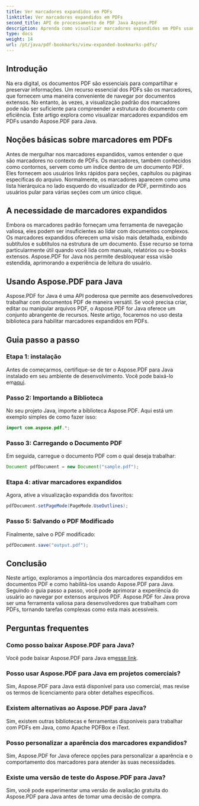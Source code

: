 ```yaml
---
title: Ver marcadores expandidos em PDFs
linktitle: Ver marcadores expandidos em PDFs
second_title: API de processamento de PDF Java Aspose.PDF
description: Aprenda como visualizar marcadores expandidos em PDFs usando Aspose.PDF para Java. Aprimore a navegação em documentos com orientação passo a passo.
type: docs
weight: 14
url: /pt/java/pdf-bookmarks/view-expanded-bookmarks-pdfs/
---
```


## Introdução

Na era digital, os documentos PDF são essenciais para compartilhar e preservar informações. Um recurso essencial dos PDFs são os marcadores, que fornecem uma maneira conveniente de navegar por documentos extensos. No entanto, às vezes, a visualização padrão dos marcadores pode não ser suficiente para compreender a estrutura do documento com eficiência. Este artigo explora como visualizar marcadores expandidos em PDFs usando Aspose.PDF para Java.

## Noções básicas sobre marcadores em PDFs

Antes de mergulhar nos marcadores expandidos, vamos entender o que são marcadores no contexto de PDFs. Os marcadores, também conhecidos como contornos, servem como um índice dentro de um documento PDF. Eles fornecem aos usuários links rápidos para seções, capítulos ou páginas específicas do arquivo. Normalmente, os marcadores aparecem como uma lista hierárquica no lado esquerdo do visualizador de PDF, permitindo aos usuários pular para várias seções com um único clique.

## A necessidade de marcadores expandidos

Embora os marcadores padrão forneçam uma ferramenta de navegação valiosa, eles podem ser insuficientes ao lidar com documentos complexos. Os marcadores expandidos oferecem uma visão mais detalhada, exibindo subtítulos e subtítulos na estrutura de um documento. Esse recurso se torna particularmente útil quando você lida com manuais, relatórios ou e-books extensos. Aspose.PDF for Java nos permite desbloquear essa visão estendida, aprimorando a experiência de leitura do usuário.

## Usando Aspose.PDF para Java

Aspose.PDF for Java é uma API poderosa que permite aos desenvolvedores trabalhar com documentos PDF de maneira versátil. Se você precisa criar, editar ou manipular arquivos PDF, o Aspose.PDF for Java oferece um conjunto abrangente de recursos. Neste artigo, focaremos no uso desta biblioteca para habilitar marcadores expandidos em PDFs.

## Guia passo a passo

### Etapa 1: instalação
 Antes de começarmos, certifique-se de ter o Aspose.PDF para Java instalado em seu ambiente de desenvolvimento. Você pode baixá-lo em[aqui](https://releases.aspose.com/pdf/java/).

### Passo 2: Importando a Biblioteca
No seu projeto Java, importe a biblioteca Aspose.PDF. Aqui está um exemplo simples de como fazer isso:

```java
import com.aspose.pdf.*;
```

### Passo 3: Carregando o Documento PDF
Em seguida, carregue o documento PDF com o qual deseja trabalhar:

```java
Document pdfDocument = new Document("sample.pdf");
```

### Etapa 4: ativar marcadores expandidos
Agora, ative a visualização expandida dos favoritos:

```java
pdfDocument.setPageMode(PageMode.UseOutlines);
```

### Passo 5: Salvando o PDF Modificado
Finalmente, salve o PDF modificado:

```java
pdfDocument.save("output.pdf");
```

## Conclusão

Neste artigo, exploramos a importância dos marcadores expandidos em documentos PDF e como habilitá-los usando Aspose.PDF para Java. Seguindo o guia passo a passo, você pode aprimorar a experiência do usuário ao navegar por extensos arquivos PDF. Aspose.PDF for Java prova ser uma ferramenta valiosa para desenvolvedores que trabalham com PDFs, tornando tarefas complexas como esta mais acessíveis.

## Perguntas frequentes

### Como posso baixar Aspose.PDF para Java?

 Você pode baixar Aspose.PDF para Java em[esse link](https://releases.aspose.com/pdf/java/).

### Posso usar Aspose.PDF para Java em projetos comerciais?

Sim, Aspose.PDF para Java está disponível para uso comercial, mas revise os termos de licenciamento para obter detalhes específicos.

### Existem alternativas ao Aspose.PDF para Java?

Sim, existem outras bibliotecas e ferramentas disponíveis para trabalhar com PDFs em Java, como Apache PDFBox e iText.

### Posso personalizar a aparência dos marcadores expandidos?

Sim, Aspose.PDF for Java oferece opções para personalizar a aparência e o comportamento dos marcadores para atender às suas necessidades.

### Existe uma versão de teste do Aspose.PDF para Java?

Sim, você pode experimentar uma versão de avaliação gratuita do Aspose.PDF para Java antes de tomar uma decisão de compra.